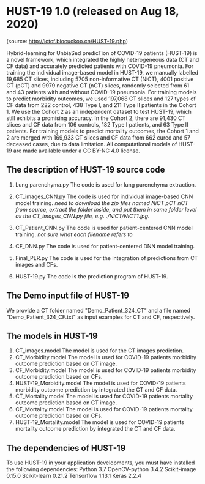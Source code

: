 # HUST-19 1.0 (released on Aug 18, 2020)

(source: http://ictcf.biocuckoo.cn/HUST-19.php)

Hybrid-learning for UnbiaSed predicTion of COVID-19 patients (HUST-19) is a novel framework, which integrated the highly heterogeneous data (CT and CF data) and accurately predicted patients with COVID-19 pneumonia. 
For training the individual image-based model in HUST-19, we manually labelled 19,685 CT slices, including 5705 non-informative CT (NiCT), 4001 positive CT (pCT) and 9979 negative CT (nCT) slices, randomly selected from 61 and 43 patients with and without COVID-19 pneumonia.
For training models to predict morbidity outcomes, we used 197,068 CT slices and 127 types of CF data from 222 control, 438 Type I, and 211 Type II patients in the Cohort 1. We use the Cohort 2 as an independent dataset to test HUST-19, which still exhibits a promising accuracy. In the Cohort 2, there are 91,430 CT slices and CF data from 106 controls, 182 Type I patients, and 63 Type II patients.
For training models to predict mortality outcomes, the Cohort 1 and 2 are merged with 169,933 CT slices and CF data from 662 cured and 57 deceased cases, due to data limitation. All computational models of HUST-19 are made available under a CC BY-NC 4.0 license.

## The description of HUST-19 source code
1. Lung parenchyma.py
   The code is used for lung parenchyma extraction.
2. CT_images_CNN.py
    The code is used for individual image-based CNN model training.
    *need to download the zip files named NiCT	pCT	nCT from source, extract the folder inside, and put them in same folder level as the CT_images_CNN.py file, e.g. ./NiCT/NiCT1.jpg.*

3. CT_Patient_CNN.py
    The code is used for patient-centered CNN model training.
    *not sure what each filename refers to*

4. CF_DNN.py
    The code is used for patient-centered DNN model training.
5. Final_PLR.py
    The code is used for the integration of predictions from CT images and CFs.
6. HUST-19.py
    The code is the prediction program of HUST-19.

## The Demo input file of HUST-19
We provide a CT folder named "Demo_Patient_324_CT" and a file named "Demo_Patient_324_CF.txt" as input examples for CT and CF, respectively. 

## The models in HUST-19
1. CT_images.model 
The model is used for the CT images prediction.
2. CT_Morbidity.model 
The model is used for COVID-19 patients morbidity outcome prediction based on CT image.
3. CF_Morbidity.model 
The model is used for COVID-19 patients morbidity outcome prediction based on CFs.
4. HUST-19_Morbidity.model 
The model is used for COVID-19 patients morbidity outcome prediction by integrated the CT and CF data.
5. CT_Mortality.model 
The model is used for COVID-19 patients mortality outcome prediction based on CT image.
6. CF_Mortality.model 
The model is used for COVID-19 patients mortality outcome prediction based on CFs.
7. HUST-19_Mortality.model 
The model is used for COVID-19 patients mortality outcome prediction by integrated the CT and CF data.

## The dependencies of HUST-19
To use HUST-19 in your application developments, you must have installed the following dependencies:
Python 3.7
OpenCV-python 3.4.2
Scikit-image 0.15.0
Scikit-learn 0.21.2
Tensorflow 1.13.1
Keras 2.2.4
